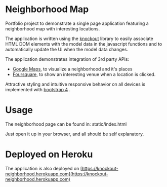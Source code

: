 # Neighborhood Map

Portfolio project to demonstrate a single page application featuring a neighborhood map with interesting locations.

The application is written using the [knockout](http://knockoutjs.com/) library to easily associate  HTML DOM elements with the model data in the javascript functions and to automatically update the UI when the model data changes.

The application demonstrates integration of 3rd party APIs:

- [Google Maps](https://cloud.google.com/maps-platform/), to visualize a neighborhood and it's places
- [Foursquare](https://developer.foursquare.com/docs/api/venues/explore), to show an interesting venue when a location is clicked.



Attractive styling and intuitive responsive behavior on all devices is implemented with [bootstrap 4](https://getbootstrap.com/) .



# Usage

The neighborhood page can be found in: static/index.html

Just open it up in your browser, and all should be self explanatory.



# Deployed on Heroku

The application is also deployed on  [https://knockout-neighborhood.herokuapp.com](https://knockout-neighborhood.herokuapp.com)

